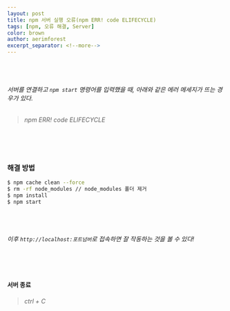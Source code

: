 ```yaml
---
layout: post
title: npm 서버 실행 오류(npm ERR! code ELIFECYCLE)
tags: [npm, 오류 해결, Server]
color: brown
author: aerimforest
excerpt_separator: <!--more-->
---
```


<br><br>

###### 서버를 연결하고 `npm start` 명령어를 입력했을 때, 아래와 같은 에러 메세지가 뜨는 경우가 있다.

> ###### npm ERR! code ELIFECYCLE

<br><br>
### 해결 방법


```bash
$ npm cache clean --force
$ rm -rf node_modules // node_modules 폴더 제거
$ npm install
$ npm start
```



<br><br>

###### 이후 `http://localhost:포트넘버`로 접속하면 잘 작동하는 것을 볼 수 있다! 

<br><br>
#### 서버 종료
> ###### ctrl + C
